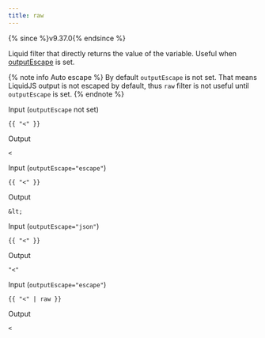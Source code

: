 ```yaml
---
title: raw
---
```


{% since %}v9.37.0{% endsince %}

Liquid filter that directly returns the value of the variable. Useful when [outputEscape](/api/interfaces/LiquidOptions.html#outputEscape) is set.

{% note info Auto escape %}
By default `outputEscape` is not set. That means LiquidJS output is not escaped by default, thus `raw` filter is not useful until `outputEscape` is set.
{% endnote %}

Input (`outputEscape` not set)
```liquid
{{ "<" }}
```

Output
```text
<
```

Input (`outputEscape="escape"`)
```liquid
{{ "<" }}
```

Output
```text
&lt;
```

Input (`outputEscape="json"`)
```liquid
{{ "<" }}
```

Output
```text
"<"
```

Input (`outputEscape="escape"`)
```liquid
{{ "<" | raw }}
```

Output
```text
<
```
